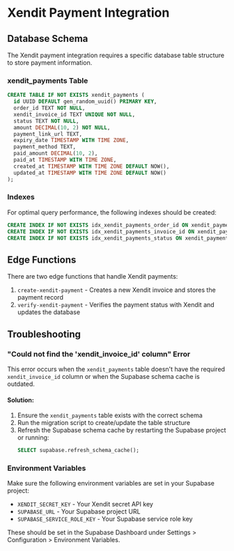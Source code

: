 # Xendit Payment Integration

## Database Schema

The Xendit payment integration requires a specific database table structure to store payment information.

### xendit_payments Table

```sql
CREATE TABLE IF NOT EXISTS xendit_payments (
  id UUID DEFAULT gen_random_uuid() PRIMARY KEY,
  order_id TEXT NOT NULL,
  xendit_invoice_id TEXT UNIQUE NOT NULL,
  status TEXT NOT NULL,
  amount DECIMAL(10, 2) NOT NULL,
  payment_link_url TEXT,
  expiry_date TIMESTAMP WITH TIME ZONE,
  payment_method TEXT,
  paid_amount DECIMAL(10, 2),
  paid_at TIMESTAMP WITH TIME ZONE,
  created_at TIMESTAMP WITH TIME ZONE DEFAULT NOW(),
  updated_at TIMESTAMP WITH TIME ZONE DEFAULT NOW()
);
```

### Indexes

For optimal query performance, the following indexes should be created:

```sql
CREATE INDEX IF NOT EXISTS idx_xendit_payments_order_id ON xendit_payments(order_id);
CREATE INDEX IF NOT EXISTS idx_xendit_payments_invoice_id ON xendit_payments(xendit_invoice_id);
CREATE INDEX IF NOT EXISTS idx_xendit_payments_status ON xendit_payments(status);
```

## Edge Functions

There are two edge functions that handle Xendit payments:

1. `create-xendit-payment` - Creates a new Xendit invoice and stores the payment record
2. `verify-xendit-payment` - Verifies the payment status with Xendit and updates the database

## Troubleshooting

### "Could not find the 'xendit_invoice_id' column" Error

This error occurs when the `xendit_payments` table doesn't have the required `xendit_invoice_id` column or when the Supabase schema cache is outdated.

#### Solution:

1. Ensure the `xendit_payments` table exists with the correct schema
2. Run the migration script to create/update the table structure
3. Refresh the Supabase schema cache by restarting the Supabase project or running:
   ```sql
   SELECT supabase.refresh_schema_cache();
   ```

### Environment Variables

Make sure the following environment variables are set in your Supabase project:

- `XENDIT_SECRET_KEY` - Your Xendit secret API key
- `SUPABASE_URL` - Your Supabase project URL
- `SUPABASE_SERVICE_ROLE_KEY` - Your Supabase service role key

These should be set in the Supabase Dashboard under Settings > Configuration > Environment Variables.